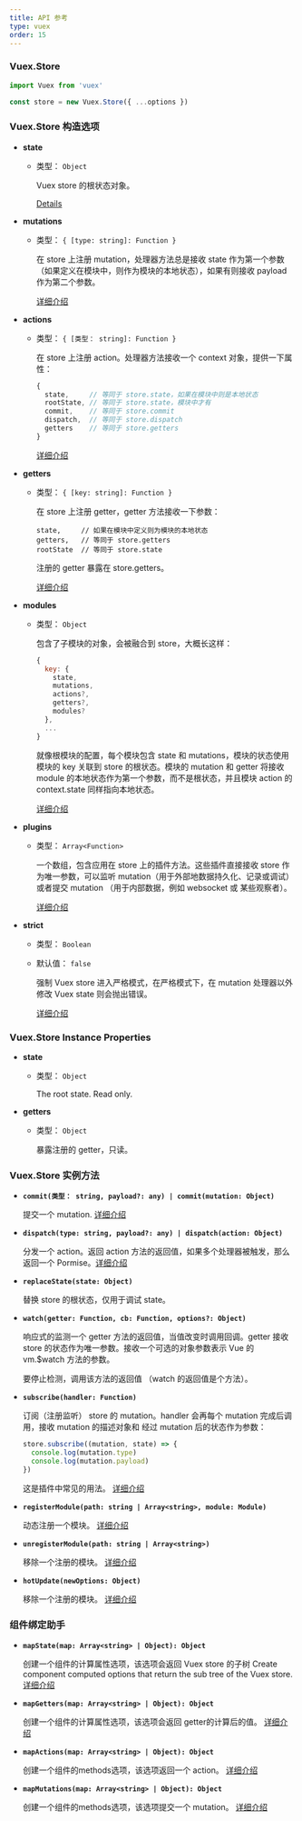 ```yaml
---
title: API 参考
type: vuex
order: 15
---
```


### Vuex.Store

``` js
import Vuex from 'vuex'

const store = new Vuex.Store({ ...options })
```

### Vuex.Store 构造选项

- **state**

  - 类型： `Object`

    Vuex store 的根状态对象。

    [Details](state.md)

- **mutations**

  - 类型： `{ [type: string]: Function }`

    在 store 上注册 mutation，处理器方法总是接收 state 作为第一个参数（如果定义在模块中，则作为模块的本地状态），如果有则接收 payload 作为第二个参数。

    [详细介绍](mutations.md)

- **actions**

  - 类型： `{ [类型： string]: Function }`

    在 store 上注册 action。处理器方法接收一个 context 对象，提供一下属性：

    ``` js
    {
      state,     // 等同于 store.state，如果在模块中则是本地状态
      rootState, // 等同于 store.state，模块中才有
      commit,    // 等同于 store.commit
      dispatch,  // 等同于 store.dispatch
      getters    // 等同于 store.getters
    }
    ```

    [详细介绍](actions.md)

- **getters**

  - 类型： `{ [key: string]: Function }`

    在 store 上注册 getter，getter 方法接收一下参数：
    
    ```
    state,     // 如果在模块中定义则为模块的本地状态
    getters,   // 等同于 store.getters
    rootState  // 等同于 store.state
    ```
    注册的 getter 暴露在 store.getters。

    [详细介绍](getters.md)

- **modules**

  - 类型： `Object`

    包含了子模块的对象，会被融合到 store，大概长这样：

    ``` js
    {
      key: {
        state,
        mutations,
        actions?,
        getters?,
        modules?
      },
      ...
    }
    ```

    就像根模块的配置，每个模块包含 state 和 mutations，模块的状态使用模块的 key 关联到 store 的根状态。模块的 mutation 和 getter 将接收 module 的本地状态作为第一个参数，而不是根状态，并且模块 action 的 context.state 同样指向本地状态。

    [详细介绍](modules.md)

- **plugins**

  - 类型： `Array<Function>`

    一个数组，包含应用在 store 上的插件方法。这些插件直接接收 store 作为唯一参数，可以监听 mutation（用于外部地数据持久化、记录或调试）或者提交 mutation （用于内部数据，例如 websocket 或 某些观察者）。

    [详细介绍](plugins.md)

- **strict**

  - 类型： `Boolean`
  - 默认值： `false`

    强制 Vuex store 进入严格模式，在严格模式下，在 mutation 处理器以外修改 Vuex state 则会抛出错误。

    [详细介绍](strict.md)

### Vuex.Store Instance Properties

- **state**

  - 类型： `Object`

    The root state. Read only.

- **getters**

  - 类型： `Object`

    暴露注册的 getter，只读。

### Vuex.Store 实例方法

- **`commit(类型： string, payload?: any) | commit(mutation: Object)`**

  提交一个 mutation. [详细介绍](mutations.md)

- **`dispatch(type: string, payload?: any) | dispatch(action: Object)`**

  分发一个 action。返回 action 方法的返回值，如果多个处理器被触发，那么返回一个 Pormise。[详细介绍](actions.md)

- **`replaceState(state: Object)`**

  替换 store 的根状态，仅用于调试 state。

- **`watch(getter: Function, cb: Function, options?: Object)`**

  响应式的监测一个 getter 方法的返回值，当值改变时调用回调。getter 接收 store 的状态作为唯一参数。接收一个可选的对象参数表示 Vue 的 vm.$watch 方法的参数。

  要停止检测，调用该方法的返回值 （watch 的返回值是个方法）。

- **`subscribe(handler: Function)`**

  订阅（注册监听） store 的 mutation。handler 会再每个 mutation 完成后调用，接收 mutation 的描述对象和 经过 mutation 后的状态作为参数：

  ``` js
  store.subscribe((mutation, state) => {
    console.log(mutation.type)
    console.log(mutation.payload)
  })
  ```

  这是插件中常见的用法。 [详细介绍](plugins.md)

- **`registerModule(path: string | Array<string>, module: Module)`**

  动态注册一个模块。 [详细介绍](modules.md#dynamic-module-registration)

- **`unregisterModule(path: string | Array<string>)`**

  移除一个注册的模块。 [详细介绍](modules.md#dynamic-module-registration)

- **`hotUpdate(newOptions: Object)`**

  移除一个注册的模块。 [详细介绍](hot-reload.md)

### 组件绑定助手

- **`mapState(map: Array<string> | Object): Object`**

  创建一个组件的计算属性选项，该选项会返回 Vuex store 的子树   Create component computed options that return the sub tree of the Vuex store. [详细介绍](state.md#the-mapstate-helper)

- **`mapGetters(map: Array<string> | Object): Object`**

  创建一个组件的计算属性选项，该选项会返回 getter的计算后的值。 [详细介绍](getters.md#the-mapgetters-helper)

- **`mapActions(map: Array<string> | Object): Object`**

  创建一个组件的methods选项，该选项返回一个 action。 [详细介绍](actions.md#dispatching-actions-in-components)

- **`mapMutations(map: Array<string> | Object): Object`**

  创建一个组件的methods选项，该选项提交一个 mutation。 [详细介绍](mutations.md#commiting-mutations-in-components)
